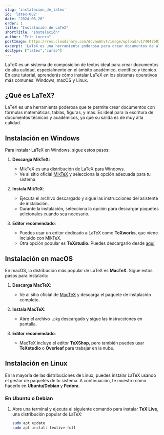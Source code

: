 ```yaml
---
slug: 'instalacion_de_latex'
id: 'latex-002'
date: "2024-06-20"
order: 1
title: "Instalación de LaTeX"
shortTitle: "Instalación"
author: "Eric Lucero"
postImage: https://res.cloudinary.com/dcvnw6hvt/image/upload/v1740425837/elCronopio/IMG_0038_hsy3i9.jpg
excerpt: 'LaTeX es una herramienta poderosa para crear documentos de alta calidad, especialmente en el ámbito académico y técnico. Aprende a crear tu primer documento y descubre las ventajas de usar LaTeX para el control preciso del formato, las fórmulas'
doctype: ["latex","curso"]
---
```


LaTeX es un sistema de composición de textos ideal para crear documentos de alta calidad, especialmente en el ámbito académico, científico y técnico. En este tutorial, aprenderás cómo instalar LaTeX en los sistemas operativos más comunes: Windows, macOS y Linux.

## ¿Qué es LaTeX?

LaTeX es una herramienta poderosa que te permite crear documentos con fórmulas matemáticas, tablas, figuras, y más. Es ideal para la escritura de documentos técnicos y académicos, ya que su salida es de muy alta calidad.

## Instalación en Windows

Para instalar LaTeX en Windows, sigue estos pasos:

1. **Descarga MikTeX**:
   - MikTeX es una distribución de LaTeX para Windows.
   - Ve al sitio oficial [MikTeX](https://miktex.org/download) y selecciona la opción adecuada para tu sistema.
   
2. **Instala MikTeX**:
   - Ejecuta el archivo descargado y sigue las instrucciones del asistente de instalación.
   - Durante la instalación, selecciona la opción para descargar paquetes adicionales cuando sea necesario.

3. **Editor recomendado**:
   - Puedes usar un editor dedicado a LaTeX como **TeXworks**, que viene incluido con MikTeX.
   - Otra opción popular es **TeXstudio**. Puedes descargarlo desde [aquí](https://www.texstudio.org/).

## Instalación en macOS

En macOS, la distribución más popular de LaTeX es **MacTeX**. Sigue estos pasos para instalarla:

1. **Descarga MacTeX**:
   - Ve al sitio oficial de [MacTeX](https://www.tug.org/mactex/) y descarga el paquete de instalación completo.

2. **Instala MacTeX**:
   - Abre el archivo `.pkg` descargado y sigue las instrucciones en pantalla.

3. **Editor recomendado**:
   - MacTeX incluye el editor **TeXShop**, pero también puedes usar **TeXstudio** o **Overleaf** para trabajar en la nube.

## Instalación en Linux

En la mayoría de las distribuciones de Linux, puedes instalar LaTeX usando el gestor de paquetes de tu sistema. A continuación, te muestro cómo hacerlo en **Ubuntu/Debian** y **Fedora**.

### En Ubuntu o Debian

1. Abre una terminal y ejecuta el siguiente comando para instalar **TeX Live**, una distribución popular de LaTeX:

   ```bash
   sudo apt update
   sudo apt install texlive-full
